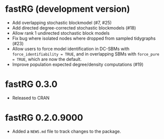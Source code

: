 # fastRG (development version)

* Add overlapping stochastic blockmodel (#7, #25)
* Add directed degree-corrected stochastic blockmodels (#18)
* Allow rank 1 undirected stochastic block models
* Fix bug where isolated nodes where dropped from sampled tidygraphs (#23)
* Allow users to force model identification in DC-SBMs with `force_identifiability = TRUE`, and in overlapping SBMs with `force_pure = TRUE`, which are now the default.
* Improve population expected degree/density computations (#19)

# fastRG 0.3.0

* Released to CRAN

# fastRG 0.2.0.9000

* Added a `NEWS.md` file to track changes to the package.
